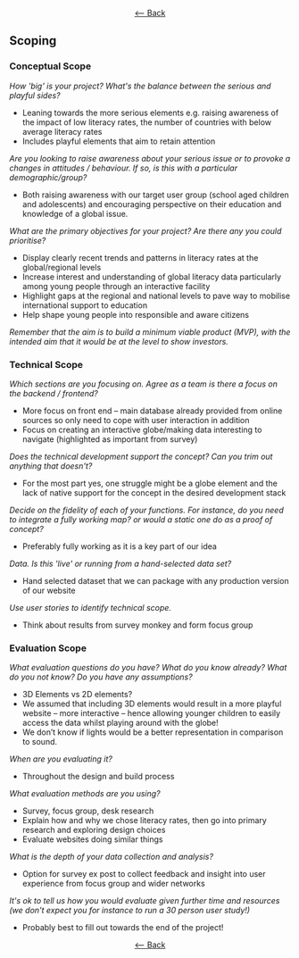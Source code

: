 
<div align = center>

[<-- Back](https://github.com/jess-mw/desk23/tree/main/Documentation/1.%20Background%20and%20Motivation#a-background-literature-academic-research-review)
   </div>
   
## Scoping

### Conceptual Scope
*How 'big' is your project? What's the balance between the serious and playful sides?*
*	Leaning towards the more serious elements e.g. raising awareness of the impact of low literacy rates, the number of countries with below average literacy rates 
*	Includes playful elements that aim to retain attention
  	
*Are you looking to raise awareness about your serious issue or to provoke a changes in attitudes / behaviour. If so, is this with a particular demographic/group?*
*	Both raising awareness with our target user group (school aged children and adolescents) and encouraging perspective on their education and  knowledge of a global issue.

*What are the primary objectives for your project? Are there any you could prioritise?*
*	Display clearly recent trends and patterns in literacy rates at the global/regional levels
*	Increase interest and understanding of global literacy data particularly among young people through an interactive facility
*	Highlight gaps at the regional and national levels to pave way to mobilise international support to education
*	Help shape young people into responsible and aware citizens

*Remember that the aim is to build a minimum viable product (MVP), with the intended aim that it would be at the level to show investors.*

### Technical Scope
*Which sections are you focusing on. Agree as a team is there a focus on the backend / frontend?*
*	More focus on front end – main database already provided from online sources so only need to cope with user interaction in addition
*	Focus on creating an interactive globe/making data interesting to navigate (highlighted as important from survey)

*Does the technical development support the concept? Can you trim out anything that doesn't?*
*	For the most part yes, one struggle might be a globe element and the lack of native support for the concept in the desired development stack

*Decide on the fidelity of each of your functions. For instance, do you need to integrate a fully working map? or would a static one do as a proof of concept?* 
*	Preferably fully working as it is a key part of our idea

*Data. Is this 'live' or running from a hand-selected data set?*
*	Hand selected dataset that we can package with any production version of our website

*Use user stories to identify technical scope.*
*	Think about results from survey monkey and form focus group


### Evaluation Scope
*What evaluation questions do you have? What do you know already? What do you not know? Do you have any assumptions?*
*	3D Elements vs 2D elements? 
*	We assumed that including 3D elements would result in a more playful website – more interactive – hence allowing younger children to easily access the data whilst playing around with the globe!
*	We don’t know if lights would be a better representation in comparison to sound.

*When are you evaluating it?*
*	Throughout the design and build process

*What evaluation methods are you using?*
*	Survey, focus group, desk research
*	Explain how and why we chose literacy rates, then go into primary research and exploring design choices
*	Evaluate websites doing similar things

*What is the depth of your data collection and analysis?*
*	Option for survey ex post to collect feedback and insight into user experience from focus group and wider networks

*It's ok to tell us how you would evaluate given further time and resources (we don't expect you for instance to run a 30 person user study!)*
* Probably best to fill out towards the end of the project!

<div align = center>

[<-- Back](https://github.com/jess-mw/desk23/tree/main/Documentation/1.%20Background%20and%20Motivation#a-background-literature-academic-research-review)
   </div>
